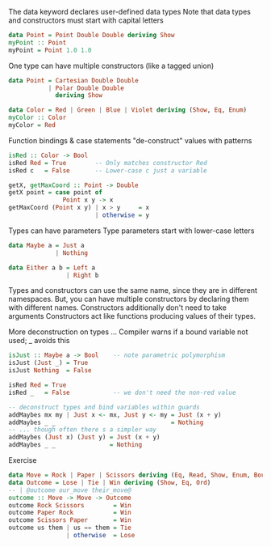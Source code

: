 The data keyword declares user-defined data types
Note that data types and constructors must start with capital letters
```haskell
data Point = Point Double Double deriving Show
myPoint :: Point
myPoint = Point 1.0 1.0
```
One type can have multiple constructors (like a tagged union)
```haskell
data Point = Cartesian Double Double
           | Polar Double Double
             deriving Show

data Color = Red | Green | Blue | Violet deriving (Show, Eq, Enum)
myColor :: Color
myColor = Red
```
Function bindings & case statements "de-construct" values with patterns
```haskell
isRed :: Color -> Bool
isRed Red = True        -- Only matches constructor Red
isRed c   = False       -- Lower-case c just a variable

getX, getMaxCoord :: Point -> Double
getX point = case point of
               Point x y -> x
getMaxCoord (Point x y) | x > y     = x
                        | otherwise = y
```
Types can have parameters
Type parameters start with lower-case letters
```haskell
data Maybe a = Just a
             | Nothing

data Either a b = Left a
                | Right b
```
Types and constructors can use the same name, since they are in different namespaces.
But, you can have multiple constructors by declaring them with different names.
Constructors additionally don't need to take arguments
Constructors act like functions producing values of their types.



More deconstruction on types ...
Compiler warns if a bound variable not used; _ avoids this
```haskell
isJust :: Maybe a -> Bool    -- note parametric polymorphism
isJust (Just _) = True
isJust Nothing  = False

isRed Red = True
isRed _   = False            -- we don't need the non-red value

-- deconstruct types and bind variables within guards
addMaybes mx my | Just x <- mx, Just y <- my = Just (x + y)
addMaybes _ _                                = Nothing
-- ... though often there s a simpler way
addMaybes (Just x) (Just y) = Just (x + y)
addMaybes _ _               = Nothing
```


Exercise
```haskell
data Move = Rock | Paper | Scissors deriving (Eq, Read, Show, Enum, Bounded)
data Outcome = Lose | Tie | Win deriving (Show, Eq, Ord)
-- | @outcome our_move their_move@
outcome :: Move -> Move -> Outcome
outcome Rock Scissors        = Win
outcome Paper Rock           = Win
outcome Scissors Paper       = Win
outcome us them | us == them = Tie
                | otherwise  = Lose
```
